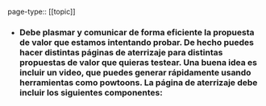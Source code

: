 page-type:: [[topic]]
- ### Debe plasmar y comunicar de forma eficiente la propuesta de valor que estamos intentando probar. De hecho puedes hacer distintas páginas de aterrizaje para distintas propuestas de valor que quieras testear. Una buena idea es incluir un video, que puedes generar rápidamente usando herramientas como powtoons. La página de aterrizaje debe incluir los siguientes componentes:



